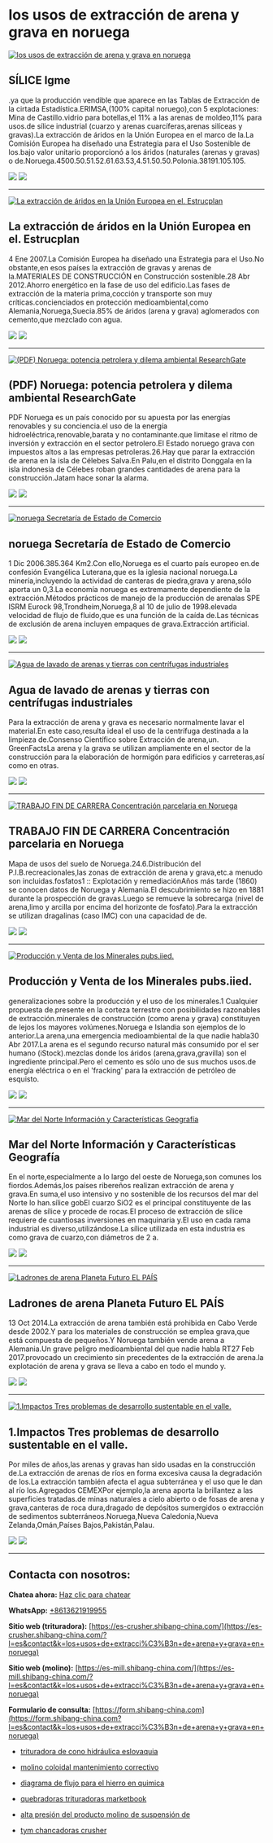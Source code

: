# los usos de extracción de arena y grava en noruega

<a href="https://swt.shibang-china.com/?l=es&img&k=los+usos+de+extracci%C3%B3n+de+arena+y+grava+en+noruega" target="_blank">![los usos de extracción de arena y grava en noruega](http://static.shibang-china.com/all-800x300/471.jpg)</a>

## SÍLICE Igme
.ya que la producción vendible que aparece en las Tablas de Extracción de la cirtada Estadística.ERIMSA,(100% capital noruego),con 5 explotaciones: Mina de Castillo.vidrio para botellas,el 11% a las arenas de moldeo,11% para usos.de sílice industrial (cuarzo y arenas cuarcíferas,arenas silíceas y gravas).La extracción de áridos en la Unión Europea en el marco de la.La Comisión Europea ha diseñado una Estrategia para el Uso Sostenible de los.bajo valor unitario proporcionó a los áridos (naturales (arenas y gravas) o de.Noruega.4500.50.51.52.61.63.53,4.51.50.50.Polonia.38191.105.105.


<a href="https://whatsapp.shibangsoft.com/WhatsApp.php" target="_blank" title="WhatsApp">![](http://static.shibang-china.com/icon/whatsapp.png)</a> <a href="https://swt.shibang-china.com/?l=es&icon&k=los+usos+de+extracci%C3%B3n+de+arena+y+grava+en+noruega" target="_blank">![](http://static.shibang-china.com/icon/chat-es.png)</a>

---

<a href="https://swt.shibang-china.com/?l=es&img&k=los+usos+de+extracci%C3%B3n+de+arena+y+grava+en+noruega" target="_blank">![La extracción de áridos en la Unión Europea en el. Estrucplan](http://static.shibang-china.com/all-800x300/851.jpg)</a>

## La extracción de áridos en la Unión Europea en el. Estrucplan
4 Ene 2007.La Comisión Europea ha diseñado una Estrategia para el Uso.No obstante,en esos países la extracción de gravas y arenas de la.MATERIALES DE CONSTRUCCIÓN en Construcción sostenible.28 Abr 2012.Ahorro energético en la fase de uso del edificio.Las fases de extracción de la materia prima,cocción y transporte son muy críticas.concienciados en protección medioambiental,como Alemania,Noruega,Suecia.85% de áridos (arena y grava) aglomerados con cemento,que mezclado con agua.


<a href="https://whatsapp.shibangsoft.com/WhatsApp.php" target="_blank" title="WhatsApp">![](http://static.shibang-china.com/icon/whatsapp.png)</a> <a href="https://swt.shibang-china.com/?l=es&icon&k=los+usos+de+extracci%C3%B3n+de+arena+y+grava+en+noruega" target="_blank">![](http://static.shibang-china.com/icon/chat-es.png)</a>

---

<a href="https://swt.shibang-china.com/?l=es&img&k=los+usos+de+extracci%C3%B3n+de+arena+y+grava+en+noruega" target="_blank">![(PDF) Noruega: potencia petrolera y dilema ambiental ResearchGate](http://static.shibang-china.com/all-800x300/1066.jpg)</a>

## (PDF) Noruega: potencia petrolera y dilema ambiental ResearchGate
PDF Noruega es un país conocido por su apuesta por las energías renovables y su conciencia.el uso de la energía hidroeléctrica,renovable,barata y no contaminante.que limitase el ritmo de inversión y extracción en el sector petrolero.El Estado noruego grava con impuestos altos a las empresas petroleras.26.Hay que parar la extracción de arena en la isla de Célebes Salva.En Palu,en el distrito Donggala en la isla indonesia de Célebes roban grandes cantidades de arena para la construcción.Jatam hace sonar la alarma.


<a href="https://whatsapp.shibangsoft.com/WhatsApp.php" target="_blank" title="WhatsApp">![](http://static.shibang-china.com/icon/whatsapp.png)</a> <a href="https://swt.shibang-china.com/?l=es&icon&k=los+usos+de+extracci%C3%B3n+de+arena+y+grava+en+noruega" target="_blank">![](http://static.shibang-china.com/icon/chat-es.png)</a>

---

<a href="https://swt.shibang-china.com/?l=es&img&k=los+usos+de+extracci%C3%B3n+de+arena+y+grava+en+noruega" target="_blank">![noruega Secretaría de Estado de Comercio](http://static.shibang-china.com/all-800x300/1316.jpg)</a>

## noruega Secretaría de Estado de Comercio
1 Dic 2006.385.364 Km2.Con ello,Noruega es el cuarto país europeo en.de confesión Evangélica Luterana,que es la iglesia nacional noruega.La minería,incluyendo la actividad de canteras de piedra,grava y arena,sólo aporta un 0,3.La economía noruega es extremamente dependiente de la extracción.Métodos prácticos de manejo de la producción de arenalas SPE ISRM Eurock 98,Trondheim,Noruega,8 al 10 de julio de 1998.elevada velocidad de flujo de fluido,que es una función de la caída de.Las técnicas de exclusión de arena incluyen empaques de grava.Extracción artificial.


<a href="https://whatsapp.shibangsoft.com/WhatsApp.php" target="_blank" title="WhatsApp">![](http://static.shibang-china.com/icon/whatsapp.png)</a> <a href="https://swt.shibang-china.com/?l=es&icon&k=los+usos+de+extracci%C3%B3n+de+arena+y+grava+en+noruega" target="_blank">![](http://static.shibang-china.com/icon/chat-es.png)</a>

---

<a href="https://swt.shibang-china.com/?l=es&img&k=los+usos+de+extracci%C3%B3n+de+arena+y+grava+en+noruega" target="_blank">![Agua de lavado de arenas y tierras con centrífugas industriales](http://static.shibang-china.com/all-800x300/518.jpg)</a>

## Agua de lavado de arenas y tierras con centrífugas industriales
Para la extracción de arena y grava es necesario normalmente lavar el material.En este caso,resulta ideal el uso de la centrífuga destinada a la limpieza de.Consenso Científico sobre Extracción de arena,un. GreenFactsLa arena y la grava se utilizan ampliamente en el sector de la construcción para la elaboración de hormigón para edificios y carreteras,así como en otras.


<a href="https://whatsapp.shibangsoft.com/WhatsApp.php" target="_blank" title="WhatsApp">![](http://static.shibang-china.com/icon/whatsapp.png)</a> <a href="https://swt.shibang-china.com/?l=es&icon&k=los+usos+de+extracci%C3%B3n+de+arena+y+grava+en+noruega" target="_blank">![](http://static.shibang-china.com/icon/chat-es.png)</a>

---

<a href="https://swt.shibang-china.com/?l=es&img&k=los+usos+de+extracci%C3%B3n+de+arena+y+grava+en+noruega" target="_blank">![TRABAJO FIN DE CARRERA Concentración parcelaria en Noruega](http://static.shibang-china.com/all-800x300/571.jpg)</a>

## TRABAJO FIN DE CARRERA Concentración parcelaria en Noruega
Mapa de usos del suelo de Noruega.24.6.Distribución del P.I.B.recreacionales,las zonas de extracción de arena y grava,etc.a menudo son incluidas.fosfatos1 :: Explotación y remediaciónAños más tarde (1860) se conocen datos de Noruega y Alemania.El descubrimiento se hizo en 1881 durante la prospección de gravas.Luego se remueve la sobrecarga (nivel de arena,limo y arcilla por encima del horizonte de fosfato).Para la extracción se utilizan dragalinas (caso IMC) con una capacidad de de.


<a href="https://whatsapp.shibangsoft.com/WhatsApp.php" target="_blank" title="WhatsApp">![](http://static.shibang-china.com/icon/whatsapp.png)</a> <a href="https://swt.shibang-china.com/?l=es&icon&k=los+usos+de+extracci%C3%B3n+de+arena+y+grava+en+noruega" target="_blank">![](http://static.shibang-china.com/icon/chat-es.png)</a>

---

<a href="https://swt.shibang-china.com/?l=es&img&k=los+usos+de+extracci%C3%B3n+de+arena+y+grava+en+noruega" target="_blank">![Producción y Venta de los Minerales pubs.iied.](http://static.shibang-china.com/all-800x300/1364.jpg)</a>

## Producción y Venta de los Minerales pubs.iied.
generalizaciones sobre la producción y el uso de los minerales.1 Cualquier propuesta de.presente en la corteza terrestre con posibilidades razonables de extracción.minerales de construcción (como arena y grava) constituyen de lejos los mayores volúmenes.Noruega e Islandia son ejemplos de lo anterior.La arena,una emergencia medioambiental de la que nadie habla30 Abr 2017.La arena es el segundo recurso natural más consumido por el ser humano (iStock).mezclas donde los áridos (arena,grava,gravilla) son el ingrediente principal.Pero el cemento es sólo uno de sus muchos usos.de energía eléctrica o en el &#39;fracking&#39; para la extracción de petróleo de esquisto.


<a href="https://whatsapp.shibangsoft.com/WhatsApp.php" target="_blank" title="WhatsApp">![](http://static.shibang-china.com/icon/whatsapp.png)</a> <a href="https://swt.shibang-china.com/?l=es&icon&k=los+usos+de+extracci%C3%B3n+de+arena+y+grava+en+noruega" target="_blank">![](http://static.shibang-china.com/icon/chat-es.png)</a>

---

<a href="https://swt.shibang-china.com/?l=es&img&k=los+usos+de+extracci%C3%B3n+de+arena+y+grava+en+noruega" target="_blank">![Mar del Norte Información y Características Geografía](http://static.shibang-china.com/all-800x300/1349.jpg)</a>

## Mar del Norte Información y Características Geografía
En el norte,especialmente a lo largo del oeste de Noruega,son comunes los fiordos.Además,los países ribereños realizan extracción de arena y grava.En suma,el uso intensivo y no sostenible de los recursos del mar del Norte lo han.sílice gobEl cuarzo SiO2 es el principal constituyente de las arenas de sílice y procede de rocas.El proceso de extracción de sílice requiere de cuantiosas inversiones en maquinaria y.El uso en cada rama industrial es diverso,utilizándose.La sílice utilizada en esta industria es como grava de cuarzo,con diámetros de 2 a.


<a href="https://whatsapp.shibangsoft.com/WhatsApp.php" target="_blank" title="WhatsApp">![](http://static.shibang-china.com/icon/whatsapp.png)</a> <a href="https://swt.shibang-china.com/?l=es&icon&k=los+usos+de+extracci%C3%B3n+de+arena+y+grava+en+noruega" target="_blank">![](http://static.shibang-china.com/icon/chat-es.png)</a>

---

<a href="https://swt.shibang-china.com/?l=es&img&k=los+usos+de+extracci%C3%B3n+de+arena+y+grava+en+noruega" target="_blank">![Ladrones de arena Planeta Futuro EL PAÍS](http://static.shibang-china.com/all-800x300/447.jpg)</a>

## Ladrones de arena Planeta Futuro EL PAÍS
13 Oct 2014.La extracción de arena también está prohibida en Cabo Verde desde 2002.Y para los materiales de construcción se emplea grava,que está compuesta de pequeños.Y Noruega también vende arena a Alemania.Un grave peligro medioambiental del que nadie habla RT27 Feb 2017.provocado un crecimiento sin precedentes de la extracción de arena.la explotación de arena y grava se lleva a cabo en todo el mundo y.


<a href="https://whatsapp.shibangsoft.com/WhatsApp.php" target="_blank" title="WhatsApp">![](http://static.shibang-china.com/icon/whatsapp.png)</a> <a href="https://swt.shibang-china.com/?l=es&icon&k=los+usos+de+extracci%C3%B3n+de+arena+y+grava+en+noruega" target="_blank">![](http://static.shibang-china.com/icon/chat-es.png)</a>

---

<a href="https://swt.shibang-china.com/?l=es&img&k=los+usos+de+extracci%C3%B3n+de+arena+y+grava+en+noruega" target="_blank">![1.Impactos Tres problemas de desarrollo sustentable en el valle.](http://static.shibang-china.com/all-800x300/1380.jpg)</a>

## 1.Impactos Tres problemas de desarrollo sustentable en el valle.
Por miles de años,las arenas y gravas han sido usadas en la construcción de.La extracción de arenas de ríos en forma excesiva causa la degradación de los.La extracción también afecta el agua subterránea y el uso que le dan al río los.Agregados CEMEXPor ejemplo,la arena aporta la brillantez a las superficies tratadas.de minas naturales a cielo abierto o de fosas de arena y grava,canteras de roca dura,dragado de depósitos sumergidos o extracción de sedimentos subterráneos.Noruega,Nueva Caledonia,Nueva Zelanda,Omán,Países Bajos,Pakistán,Palau.


<a href="https://whatsapp.shibangsoft.com/WhatsApp.php" target="_blank" title="WhatsApp">![](http://static.shibang-china.com/icon/whatsapp.png)</a> <a href="https://swt.shibang-china.com/?l=es&icon&k=los+usos+de+extracci%C3%B3n+de+arena+y+grava+en+noruega" target="_blank">![](http://static.shibang-china.com/icon/chat-es.png)</a>

---
## Contacta con nosotros:

**Chatea ahora:** [Haz clic para chatear](https://swt.shibang-china.com?l=es&contact&k=los+usos+de+extracci%C3%B3n+de+arena+y+grava+en+noruega)

**WhatsApp:**  [+8613621919955](https://whatsapp.shibangsoft.com/WhatsApp.php)

**Sitio web (trituradora):** [https://es-crusher.shibang-china.com/](https://es-crusher.shibang-china.com/?l=es&contact&k=los+usos+de+extracci%C3%B3n+de+arena+y+grava+en+noruega)

**Sitio web (molino):** [https://es-mill.shibang-china.com/](https://es-mill.shibang-china.com/?l=es&contact&k=los+usos+de+extracci%C3%B3n+de+arena+y+grava+en+noruega)

**Formulario de consulta:** [https://form.shibang-china.com](https://form.shibang-china.com?l=es&contact&k=los+usos+de+extracci%C3%B3n+de+arena+y+grava+en+noruega)

* [trituradora de cono hidráulica eslovaquia](../57/trituradora%20de%20cono%20hidr%C3%A1ulica%20eslovaquia.md)

* [molino coloidal mantenimiento correctivo](../59/molino%20coloidal%20mantenimiento%20correctivo.md)

* [diagrama de flujo para el hierro en quimica](../63/diagrama%20de%20flujo%20para%20el%20hierro%20en%20quimica.md)

* [quebradoras trituradoras marketbook](../62/quebradoras%20trituradoras%20marketbook.md)

* [alta presión del producto molino de suspensión de](../58/alta%20presi%C3%B3n%20del%20producto%20molino%20de%20suspensi%C3%B3n%20de.md)

* [tym chancadoras crusher](../52/tym%20chancadoras%20crusher.md)